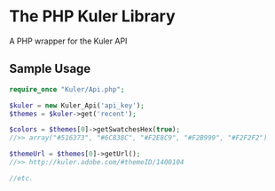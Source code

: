 The PHP Kuler Library
=====================
A PHP wrapper for the Kuler API

Sample Usage
-----
```php
require_once "Kuler/Api.php";

$kuler = new Kuler_Api('api_key');
$themes = $kuler->get('recent');

$colors = $themes[0]->getSwatchesHex(true);  
//>> array("#516373", "#6C838C", "#F2E8C9", "#F2B999", "#F2F2F2")

$themeUrl = $themes[0]->getUrl();  
//>> http://kuler.adobe.com/#themeID/1400104

//etc.
```
